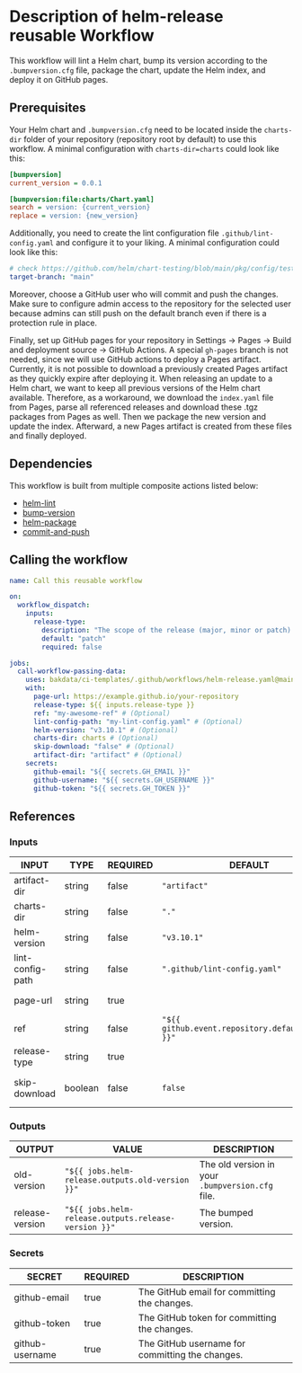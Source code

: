 # Description of helm-release reusable Workflow

This workflow will lint a Helm chart, bump its version according to the `.bumpversion.cfg` file, package the chart, update the Helm index, and deploy it on GitHub pages.

## Prerequisites

Your Helm chart and `.bumpversion.cfg` need to be located inside the `charts-dir` folder of your repository (repository root by default) to use this workflow. A minimal configuration with `charts-dir=charts` could look like this:

```cfg
[bumpversion]
current_version = 0.0.1

[bumpversion:file:charts/Chart.yaml]
search = version: {current_version}
replace = version: {new_version}
```

Additionally, you need to create the lint configuration file `.github/lint-config.yaml` and configure it to your liking.
A minimal configuration could look like this:

```yaml
# check https://github.com/helm/chart-testing/blob/main/pkg/config/test_config.yaml for possible configurations
target-branch: "main"
```

Moreover, choose a GitHub user who will commit and push the changes. Make sure to configure admin access to the repository for the selected user because admins can still push on the default branch
even if there is a protection rule in place.

Finally, set up GitHub pages for your repository in Settings → Pages → Build and deployment source → GitHub Actions. A special `gh-pages` branch is not needed, since we will use GitHub actions to deploy a Pages artifact.
Currently, it is not possible to download a previously created Pages artifact as they quickly expire after deploying it. When releasing an update to a Helm chart, we want to keep all previous versions of the Helm chart available. Therefore, as a workaround, we download the `index.yaml` file from Pages, parse all referenced releases and download these .tgz packages from Pages as well. Then we package the new version and update the index. Afterward, a new Pages artifact is created from these files and finally deployed.

## Dependencies

This workflow is built from multiple composite actions listed below:

- [helm-lint](https://github.com/bakdata/ci-templates/tree/main/actions/helm-lint)
- [bump-version](https://github.com/bakdata/ci-templates/tree/main/actions/bump-version)
- [helm-package](https://github.com/bakdata/ci-templates/tree/main/actions/helm-package)
- [commit-and-push](https://github.com/bakdata/ci-templates/tree/main/actions/commit-and-push)

## Calling the workflow

```yaml
name: Call this reusable workflow

on:
  workflow_dispatch:
    inputs:
      release-type:
        description: "The scope of the release (major, minor or patch)."
        default: "patch"
        required: false

jobs:
  call-workflow-passing-data:
    uses: bakdata/ci-templates/.github/workflows/helm-release.yaml@main
    with:
      page-url: https://example.github.io/your-repository
      release-type: ${{ inputs.release-type }}
      ref: "my-awesome-ref" # (Optional)
      lint-config-path: "my-lint-config.yaml" # (Optional)
      helm-version: "v3.10.1" # (Optional)
      charts-dir: charts # (Optional)
      skip-download: "false" # (Optional)
      artifact-dir: "artifact" # (Optional)
    secrets:
      github-email: "${{ secrets.GH_EMAIL }}"
      github-username: "${{ secrets.GH_USERNAME }}"
      github-token: "${{ secrets.GH_TOKEN }}"
```

## References

### Inputs

<!-- AUTO-DOC-INPUT:START - Do not remove or modify this section -->

| INPUT            | TYPE    | REQUIRED | DEFAULT                                           | DESCRIPTION                                                                                                                |
| ---------------- | ------- | -------- | ------------------------------------------------- | -------------------------------------------------------------------------------------------------------------------------- |
| artifact-dir     | string  | false    | `"artifact"`                                      | Directory inside `charts-dir` for preparation of the GitHub pages artifact.                                                |
| charts-dir       | string  | false    | `"."`                                             | The directory containing the Helm chart and `.bumpversion.cfg` file.                                                       |
| helm-version     | string  | false    | `"v3.10.1"`                                       | The Helm version.                                                                                                          |
| lint-config-path | string  | false    | `".github/lint-config.yaml"`                      | The path to the lint configuration file (See https://github.com/helm/chart-testing/blob/main/pkg/config/test_config.yaml). |
| page-url         | string  | true     |                                                   | URL to the GitHub pages website of the repository.                                                                         |
| ref              | string  | false    | `"${{ github.event.repository.default_branch }}"` | The ref name to checkout the repository.                                                                                   |
| release-type     | string  | true     |                                                   | Scope of the release (major, minor or patch).                                                                              |
| skip-download    | boolean | false    | `false`                                           | Skip downloading index.yaml and previous Chart versions from GitHub pages. (To be used during setup of this workflow)      |

<!-- AUTO-DOC-INPUT:END -->

### Outputs

<!-- AUTO-DOC-OUTPUT:START - Do not remove or modify this section -->

| OUTPUT          | VALUE                                                | DESCRIPTION                                      |
| --------------- | ---------------------------------------------------- | ------------------------------------------------ |
| old-version     | `"${{ jobs.helm-release.outputs.old-version }}"`     | The old version in your `.bumpversion.cfg` file. |
| release-version | `"${{ jobs.helm-release.outputs.release-version }}"` | The bumped version.                              |

<!-- AUTO-DOC-OUTPUT:END -->

### Secrets

<!-- AUTO-DOC-SECRETS:START - Do not remove or modify this section -->

| SECRET          | REQUIRED | DESCRIPTION                                     |
| --------------- | -------- | ----------------------------------------------- |
| github-email    | true     | The GitHub email for committing the changes.    |
| github-token    | true     | The GitHub token for committing the changes.    |
| github-username | true     | The GitHub username for committing the changes. |

<!-- AUTO-DOC-SECRETS:END -->
